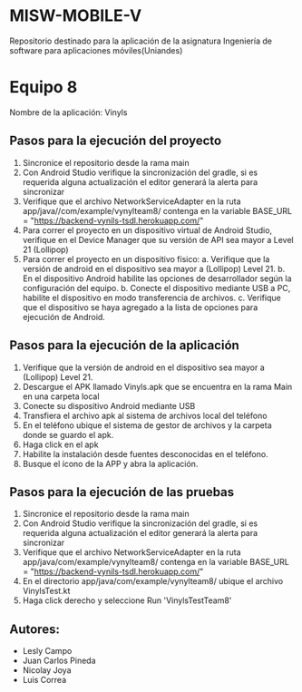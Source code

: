 # MISW-MOBILE-V
Repositorio destinado para la aplicación de la asignatura Ingeniería de software para aplicaciones móviles(Uniandes)

# Equipo 8
Nombre de la aplicación: Vinyls

## Pasos para la ejecución del proyecto
1. Sincronice el repositorio desde la rama main
2. Con Android Studio verifique la sincronización del gradle, si es requerida alguna actualización el editor generará la alerta para sincronizar
3. Verifique que el archivo NetworkServiceAdapter en la ruta app/java//com/example/vynylteam8/ contenga en la variable BASE_URL = "https://backend-vynils-tsdl.herokuapp.com/"
4. Para correr el proyecto en un dispositivo virtual de Android Studio, verifique en el Device Manager que su versión de API sea mayor a Level 21 (Lollipop)
5. Para correr el proyecto en un dispositivo físico:
	a. Verifique que la versión de android en el dispositivo sea mayor a (Lollipop) Level 21.
	b. En el dispositivo Android habilite las opciones de desarrollador según la configuración del equipo. 
	b. Conecte el dispositivo mediante USB a PC, habilite el dispositivo en modo transferencia de archivos.
	c. Verifique que el dispositivo se haya agregado a la lista de opciones para ejecución de Android. 

## Pasos para la ejecución de la aplicación
1. Verifique que la versión de android en el dispositivo sea mayor a (Lollipop) Level 21.
2. Descargue el APK llamado Vinyls.apk que se encuentra en la rama Main en una carpeta local 
3. Conecte su dispositivo Android mediante USB
4. Transfiera el archivo apk al sistema de archivos local del teléfono
5. En el teléfono ubique el sistema de gestor de archivos y la carpeta donde se guardo el apk.
6. Haga click en el apk
7. Habilite la instalación desde fuentes desconocidas en el teléfono. 
8. Busque el ícono de la APP y abra la aplicación. 


## Pasos para la ejecución de las pruebas
1. Sincronice el repositorio desde la rama main
2. Con Android Studio verifique la sincronización del gradle, si es requerida alguna actualización el editor generará la alerta para sincronizar
3. Verifique que el archivo NetworkServiceAdapter en la ruta app/java/com/example/vynylteam8/ contenga en la variable BASE_URL = "https://backend-vynils-tsdl.herokuapp.com/"
4. En el directorio app/java/com/example/vynylteam8/ ubique el archivo VinylsTest.kt
5. Haga click derecho y seleccione Run 'VinylsTestTeam8'

## Autores: 
- Lesly Campo
- Juan Carlos Pineda
- Nicolay Joya
- Luis Correa

